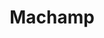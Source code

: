 ---
title: Machamp
layout: deck
era: 2009
description: Jason Klaczynski List
links:
  - href: https://jklaczpokemon.com/dpp-decks/#machamp
    title: Jason Klaczynski Blog
cards:
  pokemon:
    - name: Machop
      set: SF
      number: 64
      quantity: 4
    - name: Machoke
      set: SF
      number: 41
      quantity: 4
    - name: Machamp
      set: SF
      number: 20
      quantity: 3
    - name: Machamp Lv.X
      set: SF
      number: 98
      quantity: 1
    - name: Spiritomb
      set: AR
      number: 32
      quantity: 3
    - name: Baltoy
      set: GE
      number: 60
      quantity: 2
    - name: Claydol
      set: GE
      number: 15
      quantity: 2
    - name: Finneon
      set: SF
      number: 61
      quantity: 1
    - name: Lumineon
      set: SF
      number: 4
      quantity: 1
    - name: Relicanth
      set: SV
      number: 79
      quantity: 1
    - name: Uxie
      set: LA
      number: 43
      quantity: 1
    - name: Azelf
      set: LA
      number: 19
      quantity: 1
    - name: Unown Q
      set: MD
      number: 49
      quantity: 1
  trainers:
    - name: Broken Time-Space
      set: PL
      number: 104
      quantity: 3
    - name: Roseanne's Research
      set: SW
      number: 125
      quantity: 4
    - name: Bebe's Search
      set: SW
      number: 119
      quantity: 4
    - name: Cynthia's Feelings
      set: LA
      number: 131
      quantity: 2
    - name: Looker's Investigation
      set: PL
      number: 109
      quantity: 1
    - name: Poke Blower +
      set: SF
      number: 88
      quantity: 4
    - name: Luxury Ball
      set: SF
      number: 86
      quantity: 1
    - name: Premier Ball
      set: GE
      number: 101
      quantity: 1
    - name: Night Maintenance
      set: SW
      number: 120
      quantity: 1
    - name: Warp Point
      set: DP
      number: 116
      quantity: 1
  energy:
    - name: Fighting Energy
      set: DP
      number: 128
      quantity: 9
    - name: Call Energy
      set: MD
      number: 92
      quantity: 4
---